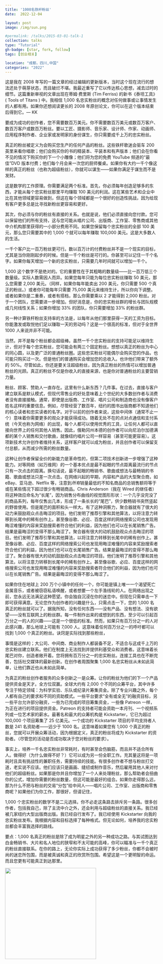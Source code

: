 ```yaml
---
title: '1000名铁杆粉丝'
date:  2022-12-04

layout: post
image: /img/sun.png

#permalink: /talks/2015-03-01-talk-1
collection: talks
type: "Tutorial"
gh-badge: [star, fork, follow]
tags: [创业相关]

location: "成都，四川,中国"
categories: "2022"
---
```


这是我在 2008 年写的一篇文章的经过编辑的更新版本，当时这个现在流行的想法还处于萌芽状态，而且破烂不堪。我最近重写了它以传达核心思想，减去过时的细节。这篇重新审视的文章出现在蒂姆·费里斯 (Tim Ferriss) 的新书《泰坦工具》( Tools of Titans ) 中。我相信 1,000 名忠实粉丝的概念对任何做事或让事情发生的人都有用。如果你还想阅读更长的 2008 年原创论文，你可以在这个版本结束后得到它。— KK

要成为成功的创作者，您不需要数百万美元。你不需要数百万美元或数百万客户、数百万客户或数百万粉丝。要以工匠、摄影师、音乐家、设计师、作家、动画师、应用程序制作者、企业家或发明家的身份谋生，你只需要成千上万的忠实粉丝。

真正的粉丝被定义为会购买您生产的任何产品的粉丝。这些铁杆歌迷会驱车 200 英里来看你唱歌；他们会购买你的书的精装本、平装本和有声版本；他们会在你看不见的情况下购买你的下一个小雕像；他们将为您的免费 YouTube 频道的“最佳”DVD 版本付费；他们每个月会来一次您的厨师餐桌。如果你有大约一千个像这样的真正的粉丝（也称为超级粉丝），你就可以谋生——如果你满足于谋生而不是发财。

这是数学的工作原理。你需要满足两个标准。首先，你必须每年创造足够多的东西，才能从每个忠实粉丝那里平均赚取 100 美元的利润。这在某些艺术和企业中比在其他领域更容易做到，但这在每个领域都是一个很好的创造性挑战，因为给现有客户更多总是比寻找新粉丝更容易和更好。

其次，你必须与你的粉丝有直接的关系。也就是说，他们必须直接向您付款。您可以保留他们的所有支持，这与您可能从唱片公司、出版商、工作室、零售商或其他中介机构那里获得的一小部分费用不同。如果您保留每个忠实粉丝的全部 100 美元，那么您只需要其中的 1,000 个就可以每年赚取 100,000 美元。这是大多数人的生活。

一千个客户比一百万粉丝更可行。数以百万计的付费粉丝并不是一个现实的目标，尤其是当你刚刚起步的时候。但是一千个粉丝是可行的。你甚至可以记住一千个名字。如果你每天增加一个新的忠实粉丝，只需要几年时间就可以增加一千个。

1,000 这个数字不是绝对的。它的重要性在于其粗略的数量级——比一百万低三个数量级。实际人数需因人而异。如果您每年只能为每位忠实粉丝赚取 50 美元，那么您需要 2,000 美元。（同样，如果你每年能卖出 200 美元，你只需要 500 个真正的粉丝。）或者你可能每年只需要 75,000 美元来维持生计，所以你向下调整。或者如果你是二重奏，或者有搭档，那么你需要乘以 2 才能得到 2,000 粉丝。对于一个团队，您需要进一步增加。但好消息是，你的忠实粉丝群的增长与团队规模成几何线性关系；如果你增加 33% 的团队，你只需要增加 33% 的粉丝群。

另一种计算铁杆粉丝支持率的方法是，以每年从他们那里获得一天的工资为目标。你能激发或取悦他们足以赚取一天的劳动吗？这是一个很高的标准，但对于全世界 1000 人来说并非不可能。

当然，并不是每个粉丝都会超级棒。虽然一千个忠实粉丝的支持可能足以维持生计，但对于每个忠实粉丝，您可能会有两三个固定粉丝。想想以真正的粉丝为中心的同心圆，以及更广泛的普通粉丝圈。这些忠实粉丝可能偶尔会购买您的作品，也可能只购买过一次。但是他们的普通购买会增加您的总收入。也许他们带来了额外的 50%。尽管如此，你还是要关注超级粉丝，因为真正粉丝的热情可以增加普通粉丝的光顾。真正的粉丝不仅是你收入的直接来源，也是你对普通粉丝的主要营销力量。

粉丝、顾客、赞助人一直存在。这里有什么新东西？几件事。在过去，直接与客户建立联系是默认模式，但现代零售业的好处意味着上个世纪的大多数创作者与消费者没有直接接触。通常，即使是出版商、工作室、唱片公司和制造商也没有像客户姓名这样的重要信息。例如，尽管经营了数百年，纽约的图书出版商都不知道他们的核心读者和忠实读者的名字。对于以前的创作者来说，这些中间体（通常不止一个）意味着你需要更多的观众才能获得成功。随着无处不在的点对点通信和支付系统（今天也称为网络）的出现，每个人都可以使用优秀的工具，让任何人都可以直接向世界上的任何其他人销售。因此，俄勒冈州本德的创作者可以向尼泊尔加德满都的某个人销售和交付歌曲，就像纽约唱片公司一样容易（甚至可能更容易）。这项新技术允许创作者维持关系，这样客户就可以成为粉丝，并且创作者可以保留支付总额，从而减少所需的粉丝数量。

这种让创作者保留全价的新能力是革命性的，但第二项技术创新进一步增强了这种能力。对等网络（如万维网）的一个基本优点是最不起眼的节点距离最流行的节点只有一次点击的距离。换句话说，最不起眼的畅销书、歌曲或想法与最畅销的书籍、歌曲或想法只差一次点击。在网络兴起的早期，内容和产品的大型聚合商，如 eBay、亚马逊、Netflix 等，注意到*所有*销量最低的不知名商品的总销售额将等于或在某些情况下超过很少有畅销商品。Chris Anderson（我在 Wired 的继任者）将这种效应命名为“长尾”，因为销售分布曲线的视觉图形形状：一个几乎没完没了的商品系列，每年仅售出几本，形成了一条长长的“尾巴”，供少数畅销书突然竖起的野兽使用。但是尾巴的面积和头一样大。有了这种洞察力，聚合器就有了很大的动力来鼓励观众点击晦涩的项目。他们发明了推荐引擎和其他算法，以将注意力转移到长尾中的稀有创作上。甚至像谷歌、必应、百度这样的网络搜索公司也发现用晦涩难懂的内容来奖励搜索者符合他们的利益，因为他们也可以在长尾销售广告。结果是最晦涩的变得不那么晦涩了。聚合器有很大的动机鼓励观众点击晦涩的项目。他们发明了推荐引擎和其他算法，以将注意力转移到长尾中的稀有创作上。甚至像谷歌、必应、百度这样的网络搜索公司也发现用晦涩难懂的内容来奖励搜索者符合他们的利益，因为他们也可以在长尾销售广告。结果是最晦涩的变得不那么晦涩了。聚合器有很大的动机鼓励观众点击晦涩的项目。他们发明了推荐引擎和其他算法，以将注意力转移到长尾中的稀有创作上。甚至像谷歌、必应、百度这样的网络搜索公司也发现用晦涩难懂的内容来奖励搜索者符合他们的利益，因为他们也可以在长尾销售广告。结果是最晦涩的变得不那么晦涩了。

如果你住在地球上 200 万个小镇中的任何一个，你可能是镇上唯一一个渴望死亡金属音乐，或者被窃窃私语唤醒，或者想要一个左手渔线轮的人。在网络出现之前，您永远无法满足这种愿望。你会独自沉浸在你的迷恋中。但现在只需单击一下即可获得满意。无论您作为创作者的兴趣是什么，只需点击一下，您的 1,000 名真正的粉丝就可以了。据我所知，没有任何东西——没有产品、没有想法、没有欲望——没有互联网上的粉丝群。每一件制作出来的或想到的东西，至少可以引起百万分之一的人的兴趣——这是一个很低的标准。然而，如果只有百万分之一的人对此感兴趣，那么地球上可能有 7,000 人。这意味着任何百万分之一的呼吁都可以找到 1,000 个真正的粉丝。诀窍是实际找到那些粉丝，

事情是这样的；大公司、中间商、商业制作人都装备不足，不适合与这成千上万的忠实粉丝建立联系。他们在制度上无法找到并提供利基受众和消费者。这意味着长尾巴对你，创造者敞开着。您将拥有百万分之一的忠实粉丝。连接工具也在不断完善，包括社交媒体的最新创新。在创作者周围聚集 1,000 名忠实粉丝从未如此简单，让他们靠近也从未如此简单。

为真正的粉丝创作者服务的众多创新之一是众筹。让你的粉丝为他们的下一个产品提供资金是天才。全方位双赢。全球大约有 2,000 个不同的众筹平台，其中许多专注于特定领域：为科学实验、乐队或纪录片筹集资金。除了专业兴趣之外，每个人都有自己的要求和不同的资助模式。一些平台要求“全有或全无”的融资目标，另一些平台允许部分融资，一些为已完成的项目筹集资金，一些像 Patreon 一样，为正在进行的项目提供资金。Patreon 的支持者可能会资助一本月刊、一个视频系列或一位艺术家的薪水。最著名和最大的众筹机构是 Kickstarter，它已为超过 100,000 个项目筹集了 25 亿美元。一个成功的 Kickstarter 项目的平均支持者人数是 241 名资助者——远少于 1000 名。这意味着如果您有 1,000 个真正的粉丝，您就可以开展众筹活动，因为根据定义，真正的粉丝将成为 Kickstarter 的资助者。（尽管您的活动是否成功取决于您对粉丝的要求）。

事实上，培养一千名忠实粉丝非常耗时，有时甚至会伤脑筋，而且并不适合所有人。做得好（为什么做得不好？）它可以成为另一份全职工作。充其量这将是一项耗时且具有挑战性的兼职任务，需要持续的技能。有很多创作者不想与粉丝打交道，老实说不应该。他们应该只是画画、缝纫或制作音乐，然后雇用其他人来对付他们的超级粉丝。如果那是你并且你增加了一个人来处理粉丝，那么帮助者会扭曲你的公式，增加你需要的粉丝数量，但这可能是最好的组合。如果你走得那么远，那为什么不把与粉丝的交易“分包”给中间人——唱片公司、工作室、出版商和零售商呢？如果他们为你工作，那很好，但请记住，

1,000 个忠实粉丝的数学不是二元选择。你不必走这条路去排斥另一条路。很多创作者，包括我自己，除了主流中介之外，还会利用与超级粉丝的直接关系。我已经被几家纽约大型出版商出版。我已经自行发布了。我已经使用 Kickstarter 向我的忠实粉丝发布。我根据内容和目标选择了每种格式。但无论如何，培养我的忠实粉丝都会丰富我选择的路线。

要点：1,000 名真正的粉丝是除了成为明星之外的另一种成功之路。与其试图达到白金畅销书、大片和名人地位的狭窄和不太可能的高峰，你可以瞄准与一千个真正的粉丝直接联系。在你的路上，无论你实际上成功获得了多少粉丝，你都不会被时尚的迷恋所包围，而是被真诚和真正的欣赏所包围。希望这是一个更明智的命运。而且您更有可能真正到达那里。

<img src="https://chaoxiyan1225.github.io/img/gexing/nianjing.jpg" align="center" height="300" width="300">
